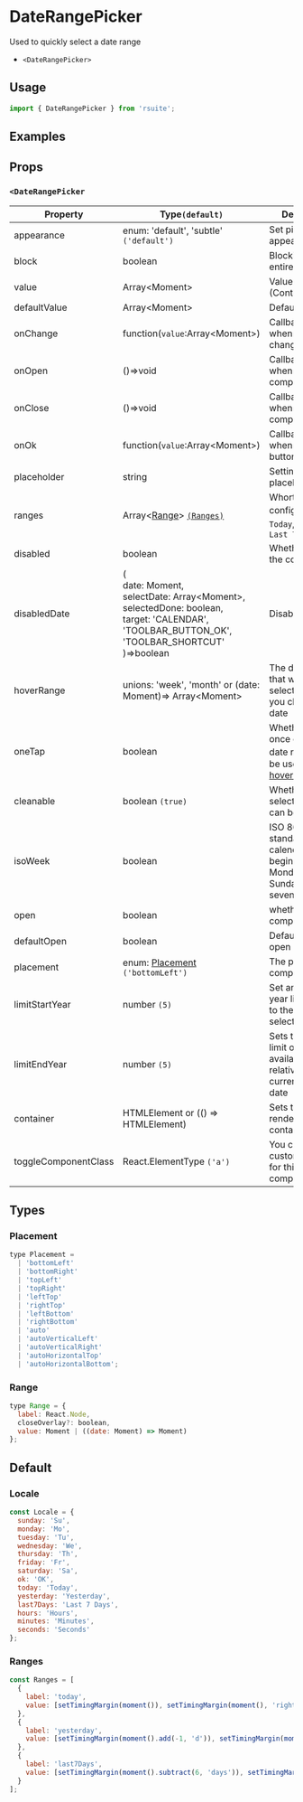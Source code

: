 # DateRangePicker

Used to quickly select a date range

* `<DateRangePicker>`

## Usage

```js
import { DateRangePicker } from 'rsuite';
```

## Examples

<!--{demo}-->

## Props

### `<DateRangePicker`

| Property             | Type`(default)`                                                                                     | Description                                                                             |
| -------------------- | --------------------------------------------------------------------------------------------------- | --------------------------------------------------------------------------------------- |
| appearance           | enum: 'default', 'subtle' `('default')`                                                             | Set picker appearence                                                                   |
| block                | boolean                                                                                             | Blocking an entire row                                                                  |
| value                | Array&lt;Moment&gt;                                                                                | Value (Controlled)                                                                      |
| defaultValue         | Array&lt;Moment&gt;                                                                                | Default value                                                                           |
| onChange             | function(`value`:Array&lt;Moment&gt;)                                                              | Callback fired when value changed                                                       |
| onOpen               | ()=>void                                                                                            | Callback fired when open component                                                      |
| onClose              | ()=>void                                                                                            | Callback fired when close component                                                     |
| onOk                 | function(`value`:Array&lt;Moment&gt;)                                                              | Callback fired when clicked OK button                                                   |
| placeholder          | string                                                                                              | Setting placeholders                                                                    |
| ranges               | Array<[Range](#Range)> [`(Ranges)`](#Ranges)                                                        | Whortcut config，defeult: `Today`,`Yesterday`，`Last 7 days`                            |
| disabled             | boolean                                                                                             | Whether disabled the component                                                          |
| disabledDate         | (<br/> date: Moment,<br/> selectDate: Array&lt;Moment&gt;,<br/> selectedDone: boolean, <br/> target: 'CALENDAR', 'TOOLBAR_BUTTON_OK', 'TOOLBAR_SHORTCUT' <br/>)=>boolean| Disabled data                                                                           |
| hoverRange           | unions: 'week', 'month' or (date: Moment)=> Array&lt;Moment&gt;                             | The date range that will be selected when you click on the date                         |
| oneTap               | boolean                                                                                             | Whether to click once on selected date range，Can be used with [hoverRange](#clickmode) |
| cleanable            | boolean `(true)`                                                                                    | Whether the selected value can be cleared                                               |
| isoWeek              | boolean                                                                                             | ISO 8601 standard, each calendar week begins on Monday and Sunday on the seventh day    |
| open                 | boolean                                                                                             | whether open the component                                                              |
| defaultOpen          | boolean                                                                                             | Default value of open property                                                          |
| placement            | enum: [Placement](#Placement) `('bottomLeft')`                                                      | The placement of component                                                              |
| limitStartYear       | number `(5)`                                                                                        | Set an optional year limit relative to the current selection date                       |
| limitEndYear         | number `(5)`                                                                                        | Sets the lower limit of the available year relative to the current selection date       |
| container            | HTMLElement or (() => HTMLElement)                                                                  | Sets the rendering container                                                            |
| toggleComponentClass | React.ElementType `('a')`                                                                           | You can use a custom element for this component                                         |


## Types

### Placement

```js
type Placement =
  | 'bottomLeft'
  | 'bottomRight'
  | 'topLeft'
  | 'topRight'
  | 'leftTop'
  | 'rightTop'
  | 'leftBottom'
  | 'rightBottom'
  | 'auto'
  | 'autoVerticalLeft'
  | 'autoVerticalRight'
  | 'autoHorizontalTop'
  | 'autoHorizontalBottom';
```

### Range

```js
type Range = {
  label: React.Node,
  closeOverlay?: boolean,
  value: Moment | ((date: Moment) => Moment)
};
```

## Default

### Locale

```js
const Locale = {
  sunday: 'Su',
  monday: 'Mo',
  tuesday: 'Tu',
  wednesday: 'We',
  thursday: 'Th',
  friday: 'Fr',
  saturday: 'Sa',
  ok: 'OK',
  today: 'Today',
  yesterday: 'Yesterday',
  last7Days: 'Last 7 Days',
  hours: 'Hours',
  minutes: 'Minutes',
  seconds: 'Seconds'
};
```

### Ranges

```js
const Ranges = [
  {
    label: 'today',
    value: [setTimingMargin(moment()), setTimingMargin(moment(), 'right')]
  },
  {
    label: 'yesterday',
    value: [setTimingMargin(moment().add(-1, 'd')), setTimingMargin(moment().add(-1, 'd'), 'right')]
  },
  {
    label: 'last7Days',
    value: [setTimingMargin(moment().subtract(6, 'days')), setTimingMargin(moment(), 'right')]
  }
];
```
